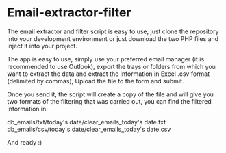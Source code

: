 # Email-extractor-filter
The email extractor and filter script is easy to use, just clone the repository into your development environment or just download the two PHP files and inject it into your project.

The app is easy to use, simply use your preferred email manager (it is recommended to use Outlook), export the trays or folders from which you want to extract the data and extract the information in Excel .csv format (delimited by commas), Upload the file to the form and submit.

Once you send it, the script will create a copy of the file and will give you two formats of the filtering that was carried out, you can find the filtered information in:

db_emails/txt/today's date/clear_emails_today's date.txt
db_emails/csv/today's date/clear_emails_today's date.csv

And ready :)
